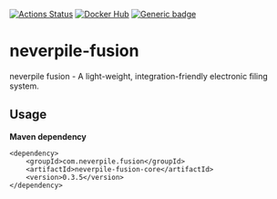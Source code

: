 [![Actions Status](https://github.com/levigo/neverpile-fusion/workflows/Continuous%20Delivery/badge.svg)](https://github.com/levigo/neverpile-fusion/actions)
[![Docker Hub](https://img.shields.io/badge/MADE%20with-JAVA-RED.svg)](#JAVA)
[![Generic badge](https://img.shields.io/badge/current%20version-0.3.5-1abc9c.svg)](https://github.com/levigo/neverpile-fusion/tree/v0.3.5)

# neverpile-fusion
neverpile fusion - A light-weight, integration-friendly electronic filing system.

## Usage
__Maven dependency__

    <dependency>
        <groupId>com.neverpile.fusion</groupId>
        <artifactId>neverpile-fusion-core</artifactId>
        <version>0.3.5</version>
    </dependency>
